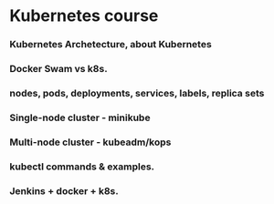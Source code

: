 # Kubernetes course

### Kubernetes Archetecture, about Kubernetes

### Docker Swam vs k8s.

### nodes, pods, deployments, services, labels, replica sets

### Single-node cluster - minikube

### Multi-node cluster  - kubeadm/kops

### kubectl commands & examples.

### Jenkins + docker + k8s.

